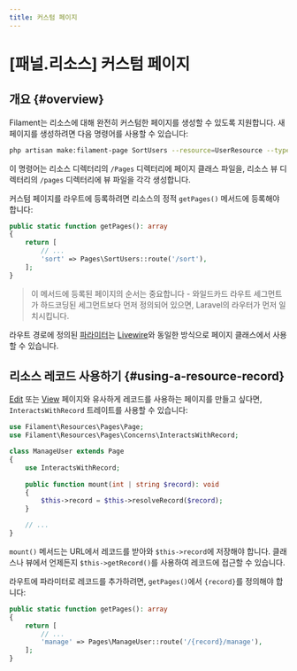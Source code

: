 ```yaml
---
title: 커스텀 페이지
---
```

# [패널.리소스] 커스텀 페이지
## 개요 {#overview}

Filament는 리소스에 대해 완전히 커스텀한 페이지를 생성할 수 있도록 지원합니다. 새 페이지를 생성하려면 다음 명령어를 사용할 수 있습니다:

```bash
php artisan make:filament-page SortUsers --resource=UserResource --type=custom
```

이 명령어는 리소스 디렉터리의 `/Pages` 디렉터리에 페이지 클래스 파일을, 리소스 뷰 디렉터리의 `/pages` 디렉터리에 뷰 파일을 각각 생성합니다.

커스텀 페이지를 라우트에 등록하려면 리소스의 정적 `getPages()` 메서드에 등록해야 합니다:

```php
public static function getPages(): array
{
    return [
        // ...
        'sort' => Pages\SortUsers::route('/sort'),
    ];
}
```

> 이 메서드에 등록된 페이지의 순서는 중요합니다 - 와일드카드 라우트 세그먼트가 하드코딩된 세그먼트보다 먼저 정의되어 있으면, Laravel의 라우터가 먼저 일치시킵니다.

라우트 경로에 정의된 [파라미터](https://laravel.com/docs/routing#route-parameters)는 [Livewire](https://livewire.laravel.com/docs/components#accessing-route-parameters)와 동일한 방식으로 페이지 클래스에서 사용할 수 있습니다.

## 리소스 레코드 사용하기 {#using-a-resource-record}

[Edit](editing-records) 또는 [View](viewing-records) 페이지와 유사하게 레코드를 사용하는 페이지를 만들고 싶다면, `InteractsWithRecord` 트레이트를 사용할 수 있습니다:

```php
use Filament\Resources\Pages\Page;
use Filament\Resources\Pages\Concerns\InteractsWithRecord;

class ManageUser extends Page
{
    use InteractsWithRecord;
    
    public function mount(int | string $record): void
    {
        $this->record = $this->resolveRecord($record);
    }

    // ...
}
```

`mount()` 메서드는 URL에서 레코드를 받아와 `$this->record`에 저장해야 합니다. 클래스나 뷰에서 언제든지 `$this->getRecord()`를 사용하여 레코드에 접근할 수 있습니다.

라우트에 파라미터로 레코드를 추가하려면, `getPages()`에서 `{record}`를 정의해야 합니다:

```php
public static function getPages(): array
{
    return [
        // ...
        'manage' => Pages\ManageUser::route('/{record}/manage'),
    ];
}
```
